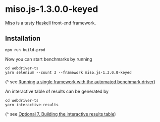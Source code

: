 # miso.js-1.3.0.0-keyed

[Miso](https://haskell-miso.org) is a tasty [Haskell](https://www.haskell.org/) front-end framework.

## Installation

`npm run build-prod`

Now you can start benchmarks by running
```
cd webdriver-ts
yarn selenium --count 3 --framework miso.js-1.3.0.0-keyed
```
(^ see [Running a single framework with the automated benchmark driver](../README#4-running-a-single-framework-with-the-automated-benchmark-driver))

An interactive table of results can be generated by
```
cd webdriver-ts
yarn interactive-results
```
(^ see [Optional 7. Building the interactive results table](../README#optional-7-building-the-interactive-results-table))
